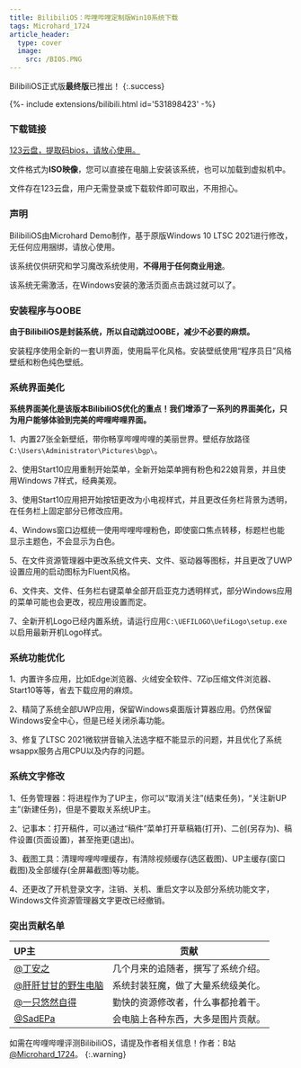 ```yaml
---
title: BilibiliOS：哔哩哔哩定制版Win10系统下载
tags: Microhard_1724
article_header:
  type: cover
  image:
    src: /BIOS.PNG
---
```


BilibiliOS正式版**最终版**已推出！
{:.success}

<div>{%- include extensions/bilibili.html id='531898423' -%}</div>

### 下载链接

[123云盘，提取码bios，请放心使用。](https://www.123pan.com/s/zF07Vv-WkHWd.html)

文件格式为**ISO映像**，您可以直接在电脑上安装该系统，也可以加载到虚拟机中。

文件存在123云盘，用户无需登录或下载软件即可取出，不用担心。

### 声明

BilibiliOS由Microhard Demo制作，基于原版Windows 10 LTSC 2021进行修改，无任何应用捆绑，请放心使用。

该系统仅供研究和学习魔改系统使用，**不得用于任何商业用途**。

该系统无需激活，在Windows安装的激活页面点击跳过就可以了。

### 安装程序与OOBE

**由于BilibiliOS是封装系统，所以自动跳过OOBE，减少不必要的麻烦。**

安装程序使用全新的一套UI界面，使用扁平化风格。安装壁纸使用“程序员日”风格壁纸和粉色纯色壁纸。

### 系统界面美化

**系统界面美化是该版本BilibiliOS优化的重点！我们增添了一系列的界面美化，只为用户能够体验到完美的哔哩哔哩界面。**

1、内置27张全新壁纸，带你畅享哔哩哔哩的美丽世界。壁纸存放路径`C:\Users\Administrator\Pictures\bgp\`。

2、使用Start10应用重制开始菜单，全新开始菜单拥有粉色和22娘背景，并且使用Windows 7样式，经典美观。

3、使用Start10应用把开始按钮更改为小电视样式，并且更改任务栏背景为透明，在任务栏上固定部分已修改应用。

4、Windows窗口边框统一使用哔哩哔哩粉色，即使窗口焦点转移，标题栏也能显示主题色，不会显示为白色。

5、在文件资源管理器中更改系统文件夹、文件、驱动器等图标，并且更改了UWP设置应用的启动图标为Fluent风格。

6、文件夹、文件、任务栏右键菜单全部开启亚克力透明样式，部分Windows应用的菜单可能也会更改，视应用设置而定。

7、全新开机Logo已经内置系统，请运行应用`C:\UEFILOGO\UefiLogo\setup.exe`以启用最新开机Logo样式。

### 系统功能优化

1、内置许多应用，比如Edge浏览器、火绒安全软件、7Zip压缩文件浏览器、Start10等等，省去下载应用的麻烦。

2、精简了系统全部UWP应用，保留Windows桌面版计算器应用。仍然保留Windows安全中心，但是已经关闭杀毒功能。

3、修复了LTSC 2021微软拼音输入法选字框不能显示的问题，并且优化了系统wsappx服务占用CPU以及内存的问题。

### 系统文字修改

1、任务管理器：将进程作为了UP主，你可以“取消关注”(结束任务)，“关注新UP主”(新建任务)，但是不要取关系统UP主。

2、记事本：打开稿件，可以通过“稿件”菜单打开草稿箱(打开)、二创(另存为)、稿件设置(页面设置)，甚至拖更(退出)。

3、截图工具：清理哔哩哔哩缓存，有清除视频缓存(选区截图)、UP主缓存(窗口截图)及全部缓存(全屏幕截图)等功能。

4、还更改了开机登录文字，注销、关机、重启文字以及部分系统功能文字，Windows文件资源管理器文字更改已经撤销。

### 突出贡献名单

|UP主|贡献|
|:---------|:-------------:|
|[@丁安之](https://space.bilibili.com/1852591445)|几个月来的追随者，撰写了系统介绍。|
|[@肝肝甘甘的野生电脑](https://space.bilibili.com/1028045655)|系统封装狂魔，做了大量系统级美化。|
|[@一只悠然自得](https://space.bilibili.com/3493140812008017)|勤快的资源修改者，什么事都抢着干。|
|[@SadEPa](https://space.bilibili.com/1029866077)|会电脑上各种东西，大多是图片贡献。|

如需在哔哩哔哩评测BilibiliOS，请提及作者相关信息！作者：B站[@Microhard_1724](https://b23.tv/1vNwcBl)。
{:.warning}
